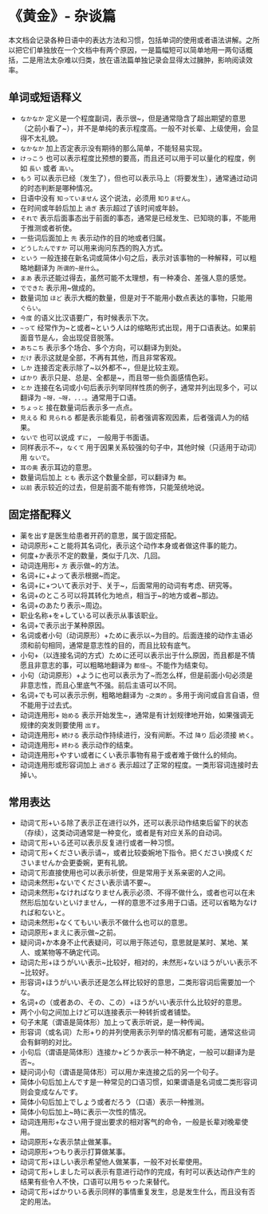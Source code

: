 # 《黄金》- 杂谈篇

本文档会记录各种日语中的表达方法和习惯，包括单词的使用或者语法讲解。之所以把它们单独放在一个文档中有两个原因，一是篇幅短可以简单地用一两句话概括，二是用法太杂难以归类，放在语法篇单独记录会显得太过臃肿，影响阅读效率。

## 单词或短语释义
* `なかなか` 定义是一个程度副词，表示很\~，但是通常隐含了超出期望的意思（之前小看了~），并不是单纯的表示程度高。一般不对长辈、上级使用，会显得不太礼貌。
* `なかなか` 加上否定表示没有期待的那么简单，不能轻易实现。
* `けっこう` 也可以表示程度比预想的要高，而且还可以用于可以量化的程度，例如 `長い` 或者 `高い`。
* `もう` 可以表示已经（发生了），但也可以表示马上（将要发生），通常通过动词的时态判断是哪种情况。
* 日语中没有 `知っていません` 这个说法，必须用 `知りません`。
* 在时间或年龄后加上 `過ぎ` 表示超过了该时间或年龄。
* `それで` 表示后面事态出于前面的事态，通常是已经发生、已知晓的事，不能用于推测或者祈使。
* 一些词后面加上 `先` 表示动作的目的地或者归属。
* `どうしたんですか` 可以用来询问东西的购入方式。
* `という` 一般连接在新名词或简体小句之后，表示对该事物的一种解释，可以粗略地翻译为 `所谓的~是什么`。
* `まあ` 表示还能过得去，虽然可能不太理想，有一种凑合、差强人意的感觉。
* `でできた` 表示用~做成的。
* 数量词加 `ほど` 表示大概的数量，但是对于不能用小数点表达的事物，只能用 `ぐらい`。
* `今度` 的语义比汉语要广，有时候表示下次。
* `~って` 经常作为\~と或者\~という人は的缩略形式出现，用于口语表达。如果前面音节是ん，会出现促音脱落。
* `あちこち` 表示多个场合、多个方向，可以翻译为到处。
* `だけ` 表示这就是全部，不再有其他，而且非常客观。
* `しか` 连接否定表示除了\~以外都不\~，但是比较主观。
* `ばかり` 表示只是、总是、全都是~，而且带一些负面感情色彩。
* `とか` 连接在名词或小句后表示列举同样性质的例子，通常并列出现多个，可以翻译为 `~呀，~呀，...`。通常用于口语。
* `ちょっと` 接在数量词后表示多一点点。
* `見える` 和 `見られる` 都是表示能看见，前者强调客观因素，后者强调人为的结果。
* `ないで` 也可以说成 `ずに`， 一般用于书面语。
* 同样表示不~，`なくて` 用于因果关系较强的句子中，其他时候（只适用于动词）用 `ないで`。
* `耳の奥` 表示耳边的意思。
* 数量词后加上 `とも` 表示这个数量全部，可以翻译为 `都`。
* `以前` 表示较近的过去，但是前面不能有修饰，只能笼统地说。

## 固定搭配释义
* 薬を出す是医生给患者开药的意思，属于固定搭配。
* 动词原形+こと能将其名词化，表示这个动作本身或者做这件事的能力。
* 何度+か表示不定的数量，类似于几次、几回。
* 动词连用形+ `方` 表示做~的方法。
* 名词+に+よって表示根据~而定。
* 名词+に+ついて表示对于、关于~，后面常用的动词有考虑、研究等。
* 名词+のところ可以将其转化为地点，相当于\~的地方或者\~那边。
* 名词+のあたり表示~周边。
* 职业名称+を+している可以表示从事该职业。
* 名词+で表示出于某种原因。
* 名词或者小句（动词原形）+ために表示以~为目的。后面连接的动作主语必须和前句相同，通常是意志性的目的，而且比较有底气。
* 小句+（以连接名词的方式）ために还可以表示出于什么原因，而且都是不情愿且非意志的事，可以粗略地翻译为 `都怪~`。不能作为结束句。
* 小句（动词原形）+ように也可以表示为了~而怎么样，但是前面小句必须是非意志性，而且心里底气不强。前后主语可以不同。
* 名词+でも可以表示示例，粗略地翻译为 `~之类的` 。多用于询问或自言自语，但不能用于过去式。
* 动词连用形+ `始める` 表示开始发生~，通常是有计划规律地开始，如果强调无规律的突发则要使用 `出す`。
* 动词连用形+ `続ける` 表示动作持续进行，没有间断。不过 `降り` 后必须接 `続く`。
* 动词连用形+ `終わる` 表示动作的结束。
* 动词连用形+やすい或者にくい表示事物有易于或者难于做什么的倾向。
* 动词连用形或形容词加上 `過ぎる` 表示超过了正常的程度。一类形容词连接时去掉い。

## 常用表达
* 动词て形+いる除了表示正在进行以外，还可以表示动作结束后留下的状态（存续），这类动词通常是一种变化，或者是有对应关系的自动词。
* 动词て形+いる还可以表示反复进行或者一种习惯。
* 动词て形+ください表示请\~，或者比较委婉地下指令。把ください换成くださいませんか会更委婉，更有礼貌。
* 动词て形直接使用也可以表示祈使，但是常用于关系亲密的人之间。
* 动词未然形+ないでください表示请不要\~。
* 动词未然形+なければなりません表示必须、不得不做什么，或者也可以在未然形后加ないといけません，一样的意思不过多用于口语。还可以省略为なければ和ないと。
* 动词未然形+なくてもいい表示不做什么也可以的意思。
* 动词原形+まえに表示做~之前。
* 疑问词+か本身不止代表疑问，可以用于陈述句，意思就是某时、某地、某人、或某物等不确定代词。
* 动词た形+ほうがいい表示\~比较好，相对的，未然形+ないほうがいい表示不\~比较好。
* 形容词+ほうがいい表示还是怎么样比较好的意思，二类形容词后需要加一个な。
* 名词+の（或者あの、その、この）+ほうがいい表示什么比较好的意思。
* 两个小句之间加上けど可以连接表示一种转折或者铺垫。
* 句子末尾（谓语是简体形）加上って表示听说，是一种传闻。
* 形容词（或名词）た形+り的并列使用表示列举的情况都有可能，通常这些词会有鲜明的对比。
* 小句后（谓语是简体形）连接か+どうか表示一种不确定，一般可以翻译为是否~。
* 疑问词小句（谓语是简体形）可以用か来连接之后的另一个句子。
* 简体小句后加上んです是一种常见的口语习惯，如果谓语是名词或二类形容词则会变成なんです。
* 简体小句后加上でしょう或者だろう（口语）表示一种推测。
* 简体小句后加上~時に表示一次性的情况。
* 动词连用形+なさい用于提出要求的相对客气的命令，一般是长辈对晚辈使用。
* 动词原形+な表示禁止做某事。
* 动词原形+つもり表示打算做某事。
* 动词て形+ほしい表示希望他人做某事，一般不对长辈使用。
* 动词て形+しました可以表示有意进行动作的完成，有时可以表达动作产生的结果有些令人不快，口语可以用ちゃった来替代。
* 动词て形+ばかりいる表示同样的事情重复发生，总是发生什么，而且没有否定的用法。
